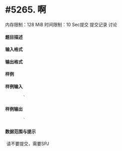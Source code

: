 
# #5265. 啊
内存限制：128 MiB 时间限制：10 Sec提交 提交记录 讨论
#### 题目描述

#### 输入格式

#### 输出格式

#### 样例

#### 样例输入

			`
#### 样例输出

			`
#### 数据范围与提示

 请不要提交，需要SPJ